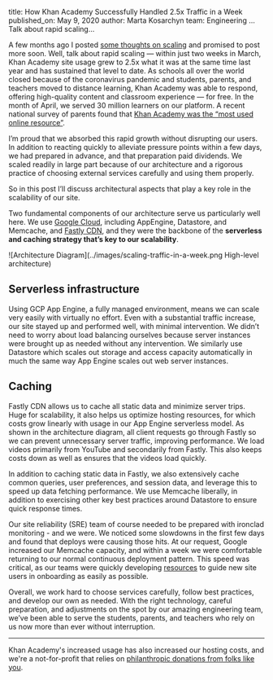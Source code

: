 title: How Khan Academy Successfully Handled 2.5x Traffic in a Week
published_on: May 9, 2020
author: Marta Kosarchyn
team: Engineering
...
Talk about rapid scaling...

A few months ago I posted [some thoughts on scaling](https://engineering.khanacademy.org/posts/eng-principles-help-scale.htm) and promised to post more soon. Well, talk about rapid scaling — within just two weeks in March, Khan Academy site usage grew to 2.5x what it was at the same time last year and has sustained that level to date. As schools all over the world closed because of the coronavirus pandemic and students, parents, and teachers moved to distance learning, Khan Academy was able to respond, offering high-quality content and classroom experience — for free. In the month of April, we served 30 million learners on our platform. A recent national survey of parents found that [Khan Academy was the “most used online resource”](https://tytonpartners.com/library/2177-2/).

I’m proud that we absorbed this rapid growth without disrupting our users.  In addition to reacting quickly to alleviate pressure points within a few days, we had prepared in advance, and that preparation paid dividends. We scaled readily in large part because of our architecture and a rigorous practice of choosing external services carefully and using them properly.

So in this post I’ll discuss architectural aspects that play a key role in the scalability of our site.

Two fundamental components of our architecture serve us particularly well here. We use [Google Cloud](https://cloud.google.com/appengine), including AppEngine, Datastore, and Memcache, and [Fastly CDN](https://www.fastly.com/products/cdn), and they were the backbone of the **serverless and caching strategy that’s key to our scalability**.


![Architecture Diagram](../images/scaling-traffic-in-a-week.png High-level architecture)


## Serverless infrastructure

Using GCP App Engine, a fully managed environment, means we can scale very easily with virtually no effort. Even with a substantial traffic increase, our site stayed up and performed well, with minimal intervention. We didn’t need to worry about load balancing ourselves because server instances were brought up as needed without any intervention. We similarly use Datastore which scales out storage and access capacity automatically in much the same way App Engine scales out web server instances.

## Caching

Fastly CDN allows us to cache all static data and minimize server trips. Huge for scalability, it also helps us optimize hosting resources, for which costs grow linearly with usage in our App Engine serverless model. As shown in the architecture diagram, all client requests go through Fastly so we can prevent unnecessary server traffic, improving performance. We load videos primarily from YouTube and secondarily from Fastly.  This also keeps costs down as well as ensures that the videos load quickly.

In addition to caching static data in Fastly, we also extensively cache common queries, user preferences, and session data, and leverage this to speed up data fetching performance. We use Memcache liberally, in addition to exercising other key best practices around Datastore to ensure quick response times.

Our site reliability (SRE) team of course needed to be prepared with ironclad monitoring - and we were.  We noticed some slowdowns in the first few days and found that deploys were causing those hits. At our request, Google increased our Memcache capacity, and within a week we were comfortable returning to our normal continuous deployment pattern. This speed was critical, as our teams were quickly developing [resources](https://keeplearning.khanacademy.org/) to guide new site users in onboarding as easily as possible.

Overall, we work hard to choose services carefully, follow best practices, and develop our own as needed. With the right technology, careful preparation, and adjustments on the spot by our amazing engineering team, we’ve been able to serve the students, parents, and teachers who rely on us now more than ever without interruption.

-----

Khan Academy's increased usage has also increased our hosting costs, and we're a not-for-profit that relies on [philanthropic donations from folks like you](https://www.khanacademy.org/donate).
